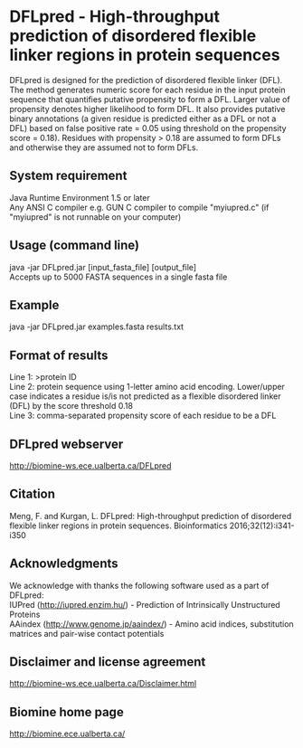 # DFLpred - High-throughput prediction of disordered flexible linker regions in protein sequences  
DFLpred is designed for the prediction of disordered flexible linker (DFL). The method generates numeric score for each residue in the input protein sequence that quantifies putative propensity to form a DFL. Larger value of propensity denotes higher likelihood to form DFL. It also provides putative binary annotations (a given residue is predicted either as a DFL or not a DFL) based on false positive rate = 0.05 using threshold on the propensity score = 0.18). Residues with propensity > 0.18 are assumed to form DFLs and otherwise they are assumed not to form DFLs.  

## System requirement
Java Runtime Environment 1.5 or later  
Any ANSI C compiler e.g. GUN C compiler to compile "myiupred.c" (if "myiupred" is not runnable on your  computer)

## Usage (command line)
java -jar DFLpred.jar [input_fasta_file] [output_file]  
Accepts up to 5000 FASTA sequences in a single fasta file

## Example
java -jar DFLpred.jar examples.fasta results.txt

## Format of results
Line 1: >protein ID  
Line 2: protein sequence using 1-letter amino acid encoding. Lower/upper case indicates a residue is/is not predicted as a flexible disordered linker (DFL) by the score threshold 0.18  
Line 3: comma-separated propensity score of each residue to be a DFL

## DFLpred webserver
http://biomine-ws.ece.ualberta.ca/DFLpred

## Citation
Meng, F. and Kurgan, L. DFLpred: High-throughput prediction of disordered flexible linker regions in protein sequences. Bioinformatics 2016;32(12):i341-i350

## Acknowledgments
We acknowledge with thanks the following software used as a part of DFLpred:  
IUPred (http://iupred.enzim.hu/) - Prediction of Intrinsically Unstructured Proteins  
AAindex (http://www.genome.jp/aaindex/) - Amino acid indices, substitution matrices and pair-wise contact potentials 

## Disclaimer and license agreement
http://biomine-ws.ece.ualberta.ca/Disclaimer.html

## Biomine home page
http://biomine.ece.ualberta.ca/
